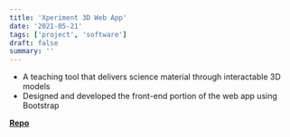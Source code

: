 ```yaml
---
title: 'Xperiment 3D Web App'
date: '2021-05-21'
tags: ['project', 'software']
draft: false
summary: ''
---
```


- A teaching tool that delivers science material through interactable 3D models
- Designed and developed the front-end portion of the web app using Bootstrap

[**Repo**](https://github.com/WorldofKerry/Xperiment.3D_HTML)
